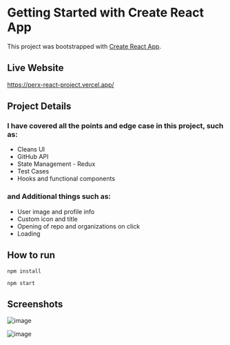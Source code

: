 # Getting Started with Create React App

This project was bootstrapped with [Create React App](https://github.com/facebook/create-react-app).

## Live Website

https://perx-react-project.vercel.app/

## Project Details

### I have covered all the points and edge case in this project, such as:
* Cleans UI
* GitHub API
* State Management - Redux
* Test Cases
* Hooks and functional components 

### and Additional things such as:
* User image and profile info
* Custom icon and title 
* Opening of repo and organizations on click
* Loading

## How to run 

`npm install`

`npm start`

## Screenshots

![image](https://github.com/isahilsachdev/message-nodes-connector/assets/73214085/d66163d8-fee7-426d-aa9f-f1e1f54fb310)

![image](https://github.com/isahilsachdev/message-nodes-connector/assets/73214085/41cc9cc1-cd13-4e70-a5b2-e9d65e3bcb66)
